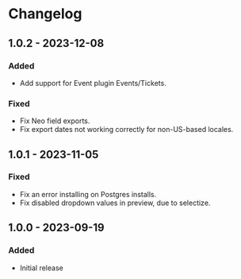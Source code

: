# Changelog

## 1.0.2 - 2023-12-08

### Added
- Add support for Event plugin Events/Tickets.

### Fixed
- Fix Neo field exports.
- Fix export dates not working correctly for non-US-based locales.

## 1.0.1 - 2023-11-05

### Fixed
- Fix an error installing on Postgres installs.
- Fix disabled dropdown values in preview, due to selectize.

## 1.0.0 - 2023-09-19

### Added
- Initial release
